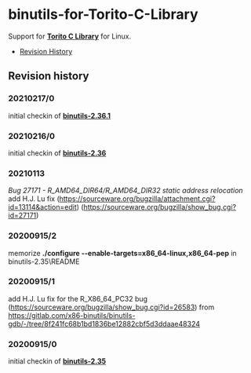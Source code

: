 # binutils-for-Torito-C-Library
Support for [**Torito C Library**](https://github.com/KilianKegel/torito-C-Library#torito-c-library) for Linux.

* [Revision History](https://github.com/KilianKegel/binutils-for-Torito-C-Library#revision-history)

## Revision history

### 20210217/0
initial checkin of [**binutils-2.36.1**](https://ftp.gnu.org/gnu/binutils/binutils-2.36.1.tar.xz)

### 20210216/0
initial checkin of [**binutils-2.36**](https://ftp.gnu.org/gnu/binutils/binutils-2.36.tar.xz)

### 20210113
*Bug 27171 - R_AMD64_DIR64/R_AMD64_DIR32 static address relocation*
add H.J. Lu fix (https://sourceware.org/bugzilla/attachment.cgi?id=13114&action=edit)
(https://sourceware.org/bugzilla/show_bug.cgi?id=27171)

### 20200915/2
memorize **./configure --enable-targets=x86_64-linux,x86_64-pep** in binutils-2.35\README

### 20200915/1
add H.J. Lu fix for the R_X86_64_PC32 bug (https://sourceware.org/bugzilla/show_bug.cgi?id=26583)
from https://gitlab.com/x86-binutils/binutils-gdb/-/tree/8f241fc68b1bd1836be12882cbf5d3ddaae48324

### 20200915/0
initial checkin of [**binutils-2.35**](https://ftp.gnu.org/gnu/binutils/binutils-2.35.tar.xz)
